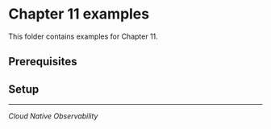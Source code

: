 # Chapter 11 examples

This folder contains examples for Chapter 11.

## Prerequisites

## Setup

---

_Cloud Native Observability_
